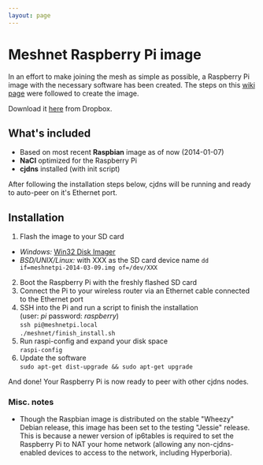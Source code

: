 ```yaml
---
layout: page
---
```


# Meshnet Raspberry Pi image

In an effort to make joining the mesh as simple as possible, a Raspberry Pi image with
the necessary software has been created. The steps on this [wiki page](http://wiki.projectmeshnet.org/Install_on_Raspberry_Pi)
were followed to create the image.

Download it [here](https://www.dropbox.com/s/dld2fzkqm0o3g05/meshnetpi-2014-03-09.img) from Dropbox.


## What's included
- Based on most recent __Raspbian__ image as of now (2014-01-07)
- __NaCl__ optimized for the Raspberry Pi
- __cjdns__ installed (with init script)

After following the installation steps below, cjdns will be running and ready to auto-peer
on it's Ethernet port.


## Installation

1. Flash the image to your SD card
  - _Windows:_ [Win32 Disk Imager](http://sourceforge.net/projects/win32diskimager/)
  - _BSD/UNIX/Linux:_ with XXX as the SD card device name
`dd if=meshnetpi-2014-03-09.img of=/dev/XXX`
2. Boot the Raspberry Pi with the freshly flashed SD card
3. Connect the Pi to your wireless router via an Ethernet cable
  connected to the Ethernet port
4. SSH into the Pi and run a script to finish the installation<br>
  (user: _pi_ password: _raspberry_)<br>
`ssh pi@meshnetpi.local`<br>
`./meshnet/finish_install.sh`
5. Run raspi-config and expand your disk space<br>
`raspi-config`
6. Update the software<br>
`sudo apt-get dist-upgrade && sudo apt-get upgrade`

And done! Your Raspberry Pi is now ready to peer with other cjdns nodes.


### Misc. notes

- Though the Raspbian image is distributed on the stable "Wheezy" Debian release, this image
  has been set to the testing "Jessie" release. This is because a newer version of ip6tables
  is required to set the Raspberry Pi to NAT your home network (allowing any non-cjdns-enabled
  devices to access to the network, including Hyperboria).
